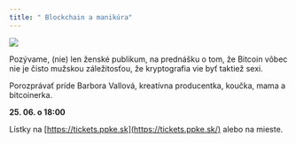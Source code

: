 ```yaml
---
title: " Blockchain a manikúra"
---
```

![](/assets/blockchain-manikura.jpg)

Pozývame, (nie) len ženské publikum, na prednášku o tom, že Bitcoin vôbec nie je čisto mužskou záležitosťou, že kryptografia vie byť taktiež sexi.

Porozprávať príde Barbora Vallová, kreatívna producentka, koučka, mama a bitcoinerka.

**25. 06. o 18:00**

Lístky na [https://tickets.ppke.sk](https://tickets.ppke.sk/) alebo na mieste.